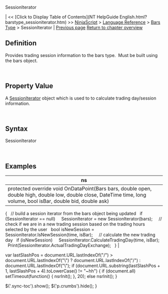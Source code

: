 ﻿










 


SessionIterator







| &lt;&lt; [Click to Display Table of Contents](NT HelpGuide English.html?barstype_sessioniterator.htm) &gt;&gt;
 [NinjaScript](ninjascript.htm) &gt; [Language Reference](language_reference_wip.htm) &gt; [Bars Type](bars_type.htm) &gt;
SessionIterator | [Previous page](setpropertyname2.htm)
[Return to chapter overview](bars_type.htm)










Definition
----------


Provides trading session information to the bars type.  Must be built using the bars object.


 


Property Value
--------------


A [SessionIterator](sessioniterator.htm) object which is used to to calculate trading day/session information.


 


Syntax
------


SessionIterator


 


Examples
--------




| ns |
| --- |
| protected override void OnDataPoint(Bars bars, double open, double high, double low, double close, DateTime time, long volume, bool isBar, double bid, double ask)
{
   // build a session iterator from the bars object being updated
   if (SessionIterator == null)
     SessionIterator = new SessionIterator(bars);
 
   // check if we are in a new trading session based on the trading hours selected by the user
   bool isNewSession = SessionIterator.IsNewSession(time, isBar);
 
   // calculate the new trading day
   if (isNewSession)
     SessionIterator.CalculateTradingDay(time, isBar);
 
   Print(SessionIterator.ActualTradingDayExchange);
 
} |






 
 var lastSlashPos = document.URL.lastIndexOf("/") &gt; document.URL.lastIndexOf("\\") ? document.URL.lastIndexOf("/") : document.URL.lastIndexOf("\\");
 if (document.URL.substring(lastSlashPos + 1, lastSlashPos + 4).toLowerCase() != "~hh") {
 if (document.all) setTimeout(function() {
 nsrInit();
 }, 20);
 else nsrInit();
 }
 
 
 $('.sync-toc').show();
 $('p.crumbs').hide();
 }
 
 
 



